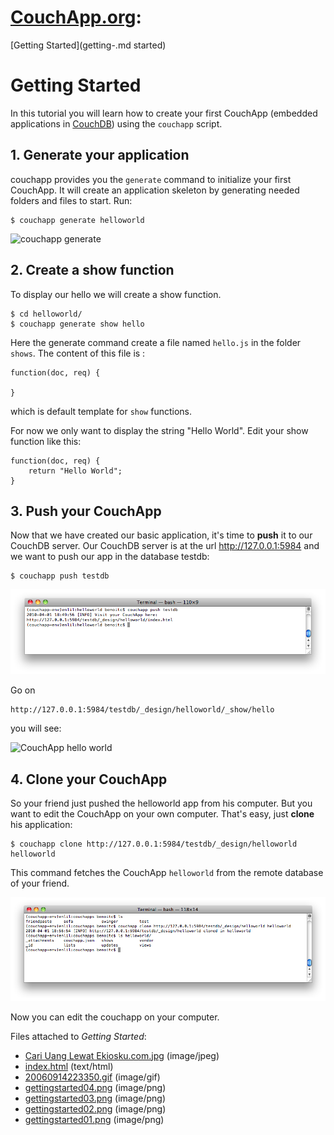 # **[CouchApp.org](index.md):**
[Getting Started](getting-.md
started)

# Getting Started

In this tutorial you will learn how to create your first CouchApp (embedded
applications in [CouchDB](/web/20140209094920/http://couchdb.apache.org/))
using the `couchapp` script.

## 1\. Generate your application

couchapp provides you the `generate` command to initialize your first
CouchApp. It will create an application skeleton by generating needed folders
and files to start. Run:

    
    
    $ couchapp generate helloworld
    

![couchapp generate](attachments/gettingstarted01.png)

## 2\. Create a show function

To display our hello we will create a show function.

    
    
    $ cd helloworld/
    $ couchapp generate show hello
    

Here the generate command create a file named `hello.js` in the folder
`shows`. The content of this file is :

    
    
    function(doc, req) {  
    
    }
    

which is default template for `show` functions.

For now we only want to display the string "Hello World". Edit your show
function like this:

    
    
    function(doc, req) {
        return "Hello World";
    }
    

## 3\. Push your CouchApp

Now that we have created our basic application, it's time to **push** it to
our CouchDB server. Our CouchDB server is at the url http://127.0.0.1:5984 and
we want to push our app in the database testdb:

    
    
    $ couchapp push testdb
    

![couchapp push](attachments/gettingstarted02.png)

Go on

    
    
    http://127.0.0.1:5984/testdb/_design/helloworld/_show/hello  
    

you will see:

![CouchApp hello world](attachments/getting-started/gettingstarted03.png)

## 4\. Clone your CouchApp

So your friend just pushed the helloworld app from his computer. But you want
to edit the CouchApp on your own computer. That's easy, just **clone** his
application:

    
    
    $ couchapp clone http://127.0.0.1:5984/testdb/_design/helloworld helloworld
    

This command fetches the CouchApp `helloworld` from the remote database of
your friend.

![couchapp clone](attachments/gettingstarted04.png)

Now you can edit the couchapp on your computer.

Files attached to _Getting Started_:

  * [Cari Uang Lewat Ekiosku.com.jpg](attachments/Cari%20Uang%20Lewat%20Ekiosku.com.jpg) (image/jpeg)
  * [index.html](attachments/index.html) (text/html)
  * [20060914223350.gif](attachments/20060914223350.gif) (image/gif)
  * [gettingstarted04.png](attachments/gettingstarted04.png) (image/png)
  * [gettingstarted03.png](attachments/gettingstarted03.png) (image/png)
  * [gettingstarted02.png](attachments/gettingstarted02.png) (image/png)
  * [gettingstarted01.png](attachments/gettingstarted01.png) (image/png)

